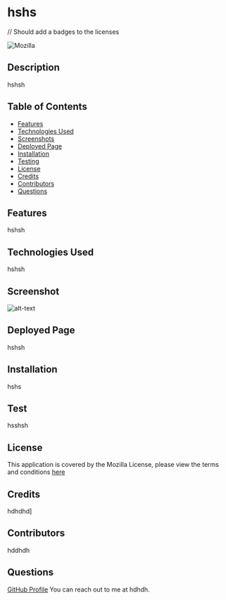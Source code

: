 # hshs

  // Should add a badges to the licenses 
  
  ![Mozilla](https://img.shields.io/badge/License-MPL_2.0-brightgreen.svg)
  


## Description
hshsh

## Table of Contents
* [Features](#features)
* [Technologies Used](#technologiesUsed)
* [Screenshots](#screenshot)
* [Deployed Page](#deployedPage)
* [Installation](#installation)
* [Testing](#testing)
* [License](#license)
* [Credits](#credits)
* [Contributors](#contributors)
* [Questions](#questions)

## Features
hshsh

## Technologies Used
hshsh

## Screenshot
![alt-text](hshsh)

## Deployed Page
hshsh

## Installation
hshs

## Test
hsshsh

## License

This application is covered by the Mozilla License,  please view the terms and conditions [here](https://opensource.org/license/mpl-2-0/)


## Credits
hdhdhd]

## Contributors
hddhdh

## Questions
[GitHub Profile](https://github.com/hdhd/)
You can reach out to me at hdhdh.
